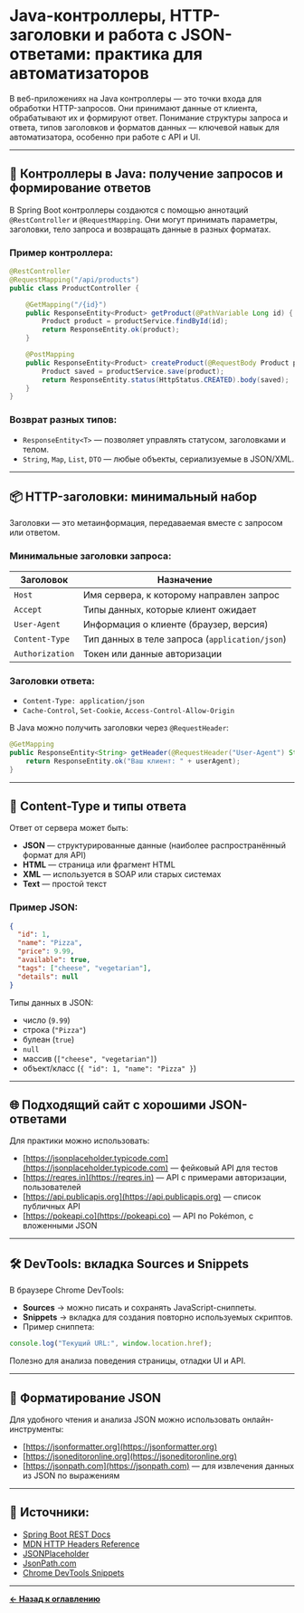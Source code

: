 # Java-контроллеры, HTTP-заголовки и работа с JSON-ответами: практика для автоматизаторов

В веб-приложениях на Java контроллеры — это точки входа для обработки HTTP-запросов. Они принимают данные от клиента, обрабатывают их и формируют ответ. Понимание структуры запроса и ответа, типов заголовков и форматов данных — ключевой навык для автоматизатора, особенно при работе с API и UI.

---

## 🧭 Контроллеры в Java: получение запросов и формирование ответов

В Spring Boot контроллеры создаются с помощью аннотаций `@RestController` и `@RequestMapping`. Они могут принимать параметры, заголовки, тело запроса и возвращать данные в разных форматах.

### Пример контроллера:
```java
@RestController
@RequestMapping("/api/products")
public class ProductController {

    @GetMapping("/{id}")
    public ResponseEntity<Product> getProduct(@PathVariable Long id) {
        Product product = productService.findById(id);
        return ResponseEntity.ok(product);
    }

    @PostMapping
    public ResponseEntity<Product> createProduct(@RequestBody Product product) {
        Product saved = productService.save(product);
        return ResponseEntity.status(HttpStatus.CREATED).body(saved);
    }
}
```

### Возврат разных типов:
- `ResponseEntity<T>` — позволяет управлять статусом, заголовками и телом.
- `String`, `Map`, `List`, `DTO` — любые объекты, сериализуемые в JSON/XML.

---

## 📦 HTTP-заголовки: минимальный набор

Заголовки — это метаинформация, передаваемая вместе с запросом или ответом.

### Минимальные заголовки запроса:
| Заголовок     | Назначение                                |
|---------------|--------------------------------------------|
| `Host`        | Имя сервера, к которому направлен запрос   |
| `Accept`      | Типы данных, которые клиент ожидает        |
| `User-Agent`  | Информация о клиенте (браузер, версия)     |
| `Content-Type`| Тип данных в теле запроса (`application/json`) |
| `Authorization`| Токен или данные авторизации              |

### Заголовки ответа:
- `Content-Type: application/json`
- `Cache-Control`, `Set-Cookie`, `Access-Control-Allow-Origin`

В Java можно получить заголовки через `@RequestHeader`:
```java
@GetMapping
public ResponseEntity<String> getHeader(@RequestHeader("User-Agent") String userAgent) {
    return ResponseEntity.ok("Ваш клиент: " + userAgent);
}
```

---

## 🧾 Content-Type и типы ответа

Ответ от сервера может быть:
- **JSON** — структурированные данные (наиболее распространённый формат для API)
- **HTML** — страница или фрагмент HTML
- **XML** — используется в SOAP или старых системах
- **Text** — простой текст

### Пример JSON:
```json
{
  "id": 1,
  "name": "Pizza",
  "price": 9.99,
  "available": true,
  "tags": ["cheese", "vegetarian"],
  "details": null
}
```

Типы данных в JSON:
- число (`9.99`)
- строка (`"Pizza"`)
- булеан (`true`)
- `null`
- массив (`["cheese", "vegetarian"]`)
- объект/класс (`{ "id": 1, "name": "Pizza" }`)

---

## 🌐 Подходящий сайт с хорошими JSON-ответами

Для практики можно использовать:

- [https://jsonplaceholder.typicode.com](https://jsonplaceholder.typicode.com) — фейковый API для тестов
- [https://reqres.in](https://reqres.in) — API с примерами авторизации, пользователей
- [https://api.publicapis.org](https://api.publicapis.org) — список публичных API
- [https://pokeapi.co](https://pokeapi.co) — API по Pokémon, с вложенными JSON

---

## 🛠️ DevTools: вкладка Sources и Snippets

В браузере Chrome DevTools:
- **Sources** → можно писать и сохранять JavaScript-сниппеты.
- **Snippets** → вкладка для создания повторно используемых скриптов.
- Пример сниппета:
```javascript
console.log("Текущий URL:", window.location.href);
```

Полезно для анализа поведения страницы, отладки UI и API.

---

## 🧹 Форматирование JSON

Для удобного чтения и анализа JSON можно использовать онлайн-инструменты:

- [https://jsonformatter.org](https://jsonformatter.org)
- [https://jsoneditoronline.org](https://jsoneditoronline.org)
- [https://jsonpath.com](https://jsonpath.com) — для извлечения данных из JSON по выражениям

---

## 🔗 Источники:
- [Spring Boot REST Docs](https://spring.io/guides/gs/rest-service/)
- [MDN HTTP Headers Reference](https://developer.mozilla.org/en-US/docs/Web/HTTP/Headers)
- [JSONPlaceholder](https://jsonplaceholder.typicode.com/)
- [JsonPath.com](https://jsonpath.com/)
- [Chrome DevTools Snippets](https://developer.chrome.com/docs/devtools/snippets/)

---
[**← Назад к оглавлению**](../../../README.md)
